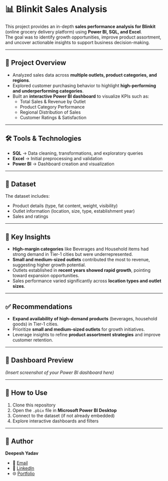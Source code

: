 # 📊 Blinkit Sales Analysis

This project provides an in-depth **sales performance analysis for Blinkit** (online grocery delivery platform) using **Power BI, SQL, and Excel**.  
The goal was to identify growth opportunities, improve product assortment, and uncover actionable insights to support business decision-making.

---

## 🚀 Project Overview
- Analyzed sales data across **multiple outlets, product categories, and regions**.
- Explored customer purchasing behavior to highlight **high-performing and underperforming categories**.
- Built an **interactive Power BI dashboard** to visualize KPIs such as:
  - Total Sales & Revenue by Outlet  
  - Product Category Performance  
  - Regional Distribution of Sales  
  - Customer Ratings & Satisfaction  

---

## 🛠 Tools & Technologies
- **SQL** → Data cleaning, transformations, and exploratory queries  
- **Excel** → Initial preprocessing and validation  
- **Power BI** → Dashboard creation and visualization  

---

## 📂 Dataset
The dataset includes:
- Product details (type, fat content, weight, visibility)  
- Outlet information (location, size, type, establishment year)  
- Sales and ratings  

---

## 🔑 Key Insights
- **High-margin categories** like Beverages and Household items had strong demand in Tier-1 cities but were underrepresented.  
- **Small and medium-sized outlets** contributed the most to revenue, suggesting higher growth potential.  
- Outlets established in **recent years showed rapid growth**, pointing toward expansion opportunities.  
- Sales performance varied significantly across **location types and outlet sizes**.  

---

## ✅ Recommendations
- **Expand availability of high-demand products** (beverages, household goods) in Tier-1 cities.  
- Prioritize **small and medium-sized outlets** for growth initiatives.  
- Leverage insights to refine **product assortment strategies** and improve customer retention.  

---

## 📸 Dashboard Preview
*(Insert screenshot of your Power BI dashboard here)*  

---

## 📌 How to Use
1. Clone this repository  
2. Open the `.pbix` file in **Microsoft Power BI Desktop**  
3. Connect to the dataset (if not already embedded)  
4. Explore interactive dashboards and filters  

---

## 👤 Author
**Deepesh Yadav**  
- 📧 [Email](mailto:deepesh9136@gmail.com)  
- 🔗 [LinkedIn](https://www.linkedin.com)  
- 🌐 [Portfolio](https://deepeshyadav.vercel.app/)  

